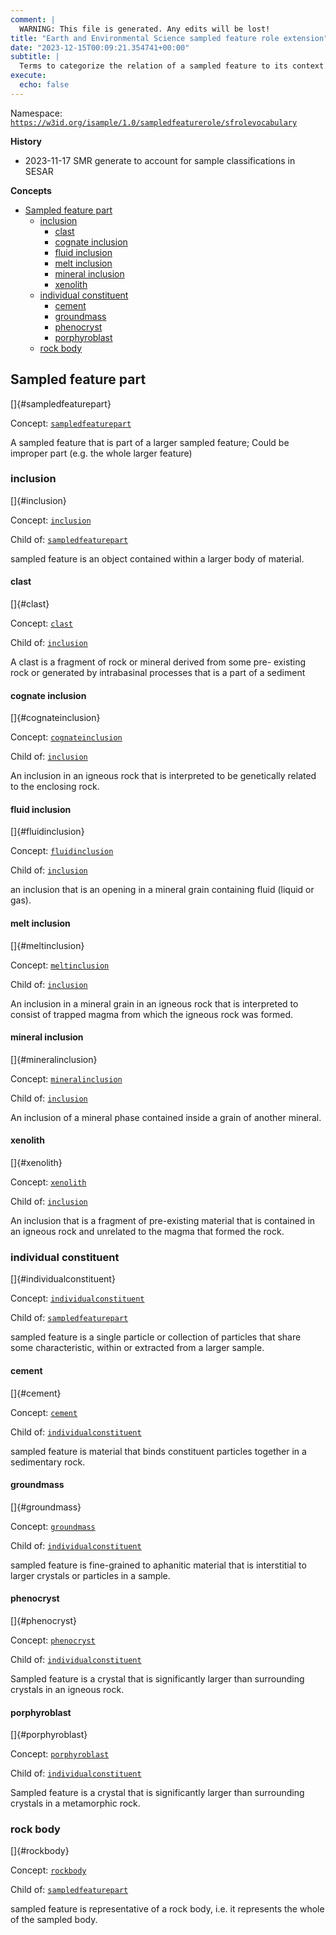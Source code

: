 ```yaml
---
comment: | 
  WARNING: This file is generated. Any edits will be lost!
title: "Earth and Environmental Science sampled feature role extension"
date: "2023-12-15T00:09:21.354741+00:00"
subtitle: |
  Terms to categorize the relation of a sampled feature to its context. In the Earth Science realm this is typically relation of sampled feature to a containing rock body or rock body part.
execute:
  echo: false
---
```


Namespace: 
[`https://w3id.org/isample/1.0/sampledfeaturerole/sfrolevocabulary`](https://w3id.org/isample/1.0/sampledfeaturerole/sfrolevocabulary)

**History**

* 2023-11-17 SMR generate to account for sample classifications in SESAR

**Concepts**

- [Sampled feature part](#sampledfeaturepart)
    - [inclusion](#inclusion)
        - [clast](#clast)
        - [cognate inclusion](#cognateinclusion)
        - [fluid inclusion](#fluidinclusion)
        - [melt inclusion](#meltinclusion)
        - [mineral inclusion](#mineralinclusion)
        - [xenolith](#xenolith)
    - [individual constituent](#individualconstituent)
        - [cement](#cement)
        - [groundmass](#groundmass)
        - [phenocryst](#phenocryst)
        - [porphyroblast](#porphyroblast)
    - [rock body](#rockbody)

##  Sampled feature part

[]{#sampledfeaturepart}

Concept: [`sampledfeaturepart`](https://w3id.org/isample/1.0/sampledfeaturerole/sampledfeaturepart)

A sampled feature that is part of a larger sampled feature; Could be
improper part (e.g. the whole larger feature)

###  inclusion

[]{#inclusion}

Concept: [`inclusion`](https://w3id.org/isample/1.0/sampledfeaturerole/inclusion)

Child of:
 [`sampledfeaturepart`](#sampledfeaturepart)

sampled feature is an object contained within a larger body of
material.

####  clast

[]{#clast}

Concept: [`clast`](https://w3id.org/isample/1.0/sampledfeaturerole/clast)

Child of:
 [`inclusion`](#inclusion)

A clast is a fragment of rock or mineral derived from some pre-
existing rock or generated by intrabasinal processes that is a part of
a sediment

####  cognate inclusion

[]{#cognateinclusion}

Concept: [`cognateinclusion`](https://w3id.org/isample/1.0/sampledfeaturerole/cognateinclusion)

Child of:
 [`inclusion`](#inclusion)

An inclusion in an igneous rock that is interpreted to be genetically
related to the enclosing rock.

####  fluid inclusion

[]{#fluidinclusion}

Concept: [`fluidinclusion`](https://w3id.org/isample/1.0/sampledfeaturerole/fluidinclusion)

Child of:
 [`inclusion`](#inclusion)

an inclusion that is an opening in a mineral grain containing fluid
(liquid or gas).

####  melt inclusion

[]{#meltinclusion}

Concept: [`meltinclusion`](https://w3id.org/isample/1.0/sampledfeaturerole/meltinclusion)

Child of:
 [`inclusion`](#inclusion)

An inclusion in a mineral grain in an igneous rock that is interpreted
to consist of trapped magma from which the igneous rock was formed.

####  mineral inclusion

[]{#mineralinclusion}

Concept: [`mineralinclusion`](https://w3id.org/isample/1.0/sampledfeaturerole/mineralinclusion)

Child of:
 [`inclusion`](#inclusion)

An inclusion of a mineral phase contained inside a grain of another
mineral.

####  xenolith

[]{#xenolith}

Concept: [`xenolith`](https://w3id.org/isample/1.0/sampledfeaturerole/xenolith)

Child of:
 [`inclusion`](#inclusion)

An inclusion that is a fragment of pre-existing material that is
contained in an igneous rock and unrelated to the magma that formed
the rock.

###  individual constituent

[]{#individualconstituent}

Concept: [`individualconstituent`](https://w3id.org/isample/1.0/sampledfeaturerole/individualconstituent)

Child of:
 [`sampledfeaturepart`](#sampledfeaturepart)

sampled feature is a single particle or collection of particles that
share some characteristic, within or extracted from a larger sample.

####  cement

[]{#cement}

Concept: [`cement`](https://w3id.org/isample/1.0/sampledfeaturerole/cement)

Child of:
 [`individualconstituent`](#individualconstituent)

sampled feature is material that binds constituent particles together
in a sedimentary rock.

####  groundmass

[]{#groundmass}

Concept: [`groundmass`](https://w3id.org/isample/1.0/sampledfeaturerole/groundmass)

Child of:
 [`individualconstituent`](#individualconstituent)

sampled feature is fine-grained to aphanitic material that is
interstitial to larger crystals or particles in a sample.

####  phenocryst

[]{#phenocryst}

Concept: [`phenocryst`](https://w3id.org/isample/1.0/sampledfeaturerole/phenocryst)

Child of:
 [`individualconstituent`](#individualconstituent)

Sampled feature is a crystal that is significantly larger than
surrounding crystals in an igneous rock.

####  porphyroblast

[]{#porphyroblast}

Concept: [`porphyroblast`](https://w3id.org/isample/1.0/sampledfeaturerole/porphyroblast)

Child of:
 [`individualconstituent`](#individualconstituent)

Sampled feature is a crystal that is significantly larger than
surrounding crystals in a metamorphic rock.

###  rock body

[]{#rockbody}

Concept: [`rockbody`](https://w3id.org/isample/1.0/sampledfeaturerole/rockbody)

Child of:
 [`sampledfeaturepart`](#sampledfeaturepart)

sampled feature is representative of a rock body, i.e. it represents
the whole of the sampled body.



